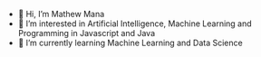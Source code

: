 - 👋 Hi, I’m Mathew Mana
- 👀 I’m interested in Artificial Intelligence, Machine Learning and Programming in Javascript and Java
- 🌱 I’m currently learning Machine Learning and Data Science


<!---
mathewmana9/mathewmana9 is a ✨ special ✨ repository because its `README.md` (this file) appears on your GitHub profile.
You can click the Preview link to take a look at your changes.
--->

